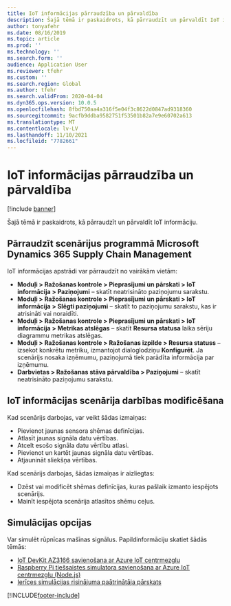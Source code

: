 ```yaml
---
title: IoT informācijas pārraudzība un pārvaldība
description: Šajā tēmā ir paskaidrots, kā pārraudzīt un pārvaldīt IoT informāciju.
author: tonyafehr
ms.date: 08/16/2019
ms.topic: article
ms.prod: ''
ms.technology: ''
ms.search.form: ''
audience: Application User
ms.reviewer: tfehr
ms.custom: ''
ms.search.region: Global
ms.author: tfehr
ms.search.validFrom: 2020-04-04
ms.dyn365.ops.version: 10.0.5
ms.openlocfilehash: 8fbd750aa4a316f5e04f3c8622d0847ad9318360
ms.sourcegitcommit: 9acfb9ddba9582751f53501b82a7e9e60702a613
ms.translationtype: MT
ms.contentlocale: lv-LV
ms.lasthandoff: 11/10/2021
ms.locfileid: "7782661"
---
```

# <a name="monitor-and-manage-iot-intelligence"></a>IoT informācijas pārraudzība un pārvaldība

[!include [banner](../../includes/banner.md)]

Šajā tēmā ir paskaidrots, kā pārraudzīt un pārvaldīt IoT informāciju.

## <a name="monitor-scenarios-in-microsoft-dynamics-365-supply-chain-management"></a><a id="monitor-scenarios"></a> Pārraudzīt scenārijus programmā Microsoft Dynamics 365 Supply Chain Management

IoT informācijas apstrādi var pārraudzīt no vairākām vietām:

+ **Moduļi \> Ražošanas kontrole \> Pieprasījumi un pārskati \> IoT informācija \> Paziņojumi** – skatīt neatrisināto paziņojumu sarakstu.
+ **Moduļi \> Ražošanas kontrole \> Pieprasījumi un pārskati \> IoT informācija \> Slēgti paziņojumi** – skatīt to paziņojumu sarakstu, kas ir atrisināti vai noraidīti.
+ **Moduļi \> Ražošanas kontrole \> Pieprasījumi un pārskati \> IoT informācija \> Metrikas atslēgas** – skatīt **Resursa statusa** laika sēriju diagrammu metrikas atslēgas.
+ **Moduļi \> Ražošanas kontrole \> Ražošanas izpilde \> Resursa statuss** – izsekot konkrētu metriku, izmantojot dialoglodziņu **Konfigurēt**. Ja scenārijs nosaka izņēmumu, paziņojumā tiek parādīta informācija par izņēmumu.
+ **Darbvietas \> Ražošanas stāva pārvaldība \> Paziņojumi** – skatīt neatrisināto paziņojumu sarakstu.

## <a name="modify-a-running-iot-intelligence-scenario"></a>IoT informācijas scenārija darbības modificēšana

Kad scenārijs darbojas, var veikt šādas izmaiņas:

+ Pievienot jaunas sensora shēmas definīcijas.
+ Atlasīt jaunas signāla datu vērtības.
+ Atcelt esošo signāla datu vērtību atlasi.
+ Pievienot un kartēt jaunas signāla datu vērtības.
+ Atjaunināt sliekšņa vērtības.

Kad scenārijs darbojas, šādas izmaiņas ir aizliegtas:

+ Dzēst vai modificēt shēmas definīcijas, kuras pašlaik izmanto iespējots scenārijs.
+ Mainīt iespējota scenārija atlasītos shēmu ceļus.

## <a name="simulation-options"></a>Simulācijas opcijas

Var simulēt rūpnīcas mašīnas signālus. Papildinformāciju skatiet šādās tēmās:

+ [IoT DevKit AZ3166 savienošana ar Azure IoT centrmezglu](/azure/iot-hub/iot-hub-arduino-iot-devkit-az3166-get-started)
+ [Raspberry Pi tiešsaistes simulatora savienošana ar Azure IoT centrmezglu (Node.js)](/azure/iot-hub/iot-hub-raspberry-pi-web-simulator-get-started)
+ [Ierīces simulācijas risinājuma paātrinātāja pārskats](/azure/iot-accelerators/iot-accelerators-device-simulation-overview)


[!INCLUDE[footer-include](../../includes/footer-banner.md)]